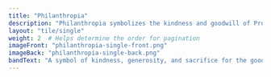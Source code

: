 ```yaml
---
title: "Philanthropia"
description: "Philanthropia symbolizes the kindness and goodwill of Prometheus towards humanity."
layout: "tile/single"
weight: 2  # Helps determine the order for pagination
imageFront: "philanthropia-single-front.png"
imageBack: "philanthropia-single-back.png"
bandText: "A symbol of kindness, generosity, and sacrifice for the good of others."
---
```


